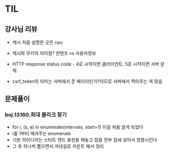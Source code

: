 # TIL

## 강사님 리뷰

- 캐시 처음 설명한 곳은 cpu
- 캐시와 쿠키의 차이점? 컨텐츠 vs 사용자정보

- HTTP response status code - 4로 시작이면 클라이언트, 5로 시작이면 서버 문제
- csrf_token의 의미는 서버에서 준 페이지인가?이므로 서버에서 찍어주는 게 맞음

## 문제풀이
### boj.13160.최대 클리크 찾기

- for i, (s, e) in enumerate(intervals, start=1) 이걸 처음 알게 되었다
- i를 1부터 매겨주는 enumerate
- 기본 아이디어는 스타트 엔드 표현을 해놓고 점을 전부 힙에 넣어서 정렬시킨다
- 그 후 하나씩 뽑으면서 꺼낸걸로 카운트 해서 정리
